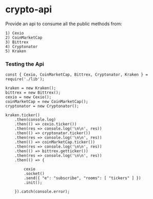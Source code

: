 # crypto-api
Provide an api to consume all the public methods from:

	1) Cexio
	2) CoinMarketCap
	3) Bittrex
	4) Cryptonator
	5) Kraken

### Testing the Api
```
const { Cexio, CoinMarketCap, Bittrex, Cryptonator, Kraken } = require('./lib');

kraken = new Kraken();
bittrex = new Bittrex();
cexio = new Cexio();
coinMarketCap = new CoinMarketCap();
cryptonator = new Cryptonator();

kraken.ticker()
	.then(console.log)
	.then(() => cexio.ticker())
	.then(res => console.log('\n\n', res))
	.then(() => cryptonator.ticker())
	.then(res => console.log('\n\n', res))
	.then(() => coinMarketCap.ticker())
	.then(res => console.log('\n\n', res))
	.then(() => bittrex.getticker())
	.then(res => console.log('\n\n', res))
	.then(() => {

		cexio
		.socket()
		.send({ "e": "subscribe", "rooms": [ "tickers" ] })
		.init();

	}).catch(console.error);
```